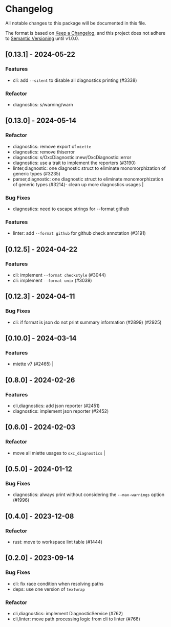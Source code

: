 # Changelog

All notable changes to this package will be documented in this file.

The format is based on [Keep a Changelog](https://keepachangelog.com/en/1.0.0/),
and this project does not adhere to [Semantic Versioning](https://semver.org/spec/v2.0.0.html) until v1.0.0.

## [0.13.1] - 2024-05-22

### Features

* cli: add `--silent` to disable all diagnostics printing (#3338)

### Refactor

* diagnostics: s/warning/warn

## [0.13.0] - 2024-05-14

### Refactor

* diagnostics: remove export of `miette`
* diagnostics: remove thiserror
* diagnostics: s/OxcDiagnostic::new/OxcDiagnostic::error
* diagnostics: use a trait to implement the reporters (#3190)
* linter,diagnostic: one diagnostic struct to eliminate monomorphization of generic types (#3235)
* parser,diagnostic: one diagnostic struct to eliminate monomorphization of generic types (#3214)- clean up more diagnostics usages |

### Bug Fixes

* diagnostics: need to escape strings for --format github

### Features

* linter: add `--format github` for github check annotation (#3191)

## [0.12.5] - 2024-04-22

### Features

* cli: implement `--format checkstyle` (#3044)
* cli: implement `--format unix` (#3039)

## [0.12.3] - 2024-04-11

### Bug Fixes

* cli: if format is json do not print summary information (#2899) (#2925)

## [0.10.0] - 2024-03-14

### Features
- miette v7 (#2465) |

## [0.8.0] - 2024-02-26

### Features

* cli,diagnostics: add json reporter (#2451)
* diagnostics: implement json reporter (#2452)

## [0.6.0] - 2024-02-03

### Refactor
- move all miette usages to `oxc_diagnostics` |

## [0.5.0] - 2024-01-12

### Bug Fixes

* diagnostics: always print without considering the `--max-warnings` option (#1996)

## [0.4.0] - 2023-12-08

### Refactor

* rust: move to workspace lint table (#1444)

## [0.2.0] - 2023-09-14

### Bug Fixes

* cli: fix race condition when resolving paths
* deps: use one version of `textwrap`

### Refactor

* cli,diagnostics: implement DiagnosticService (#762)
* cli,linter: move path processing logic from cli to linter (#766)

